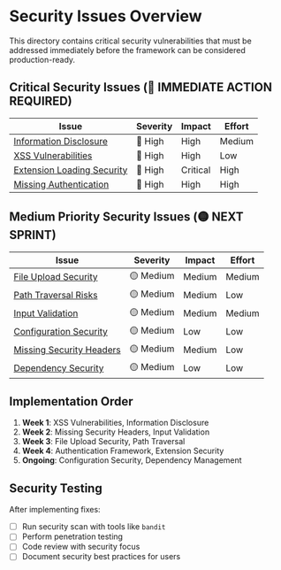 # Security Issues Overview

This directory contains critical security vulnerabilities that must be addressed immediately before the framework can be considered production-ready.

## Critical Security Issues (🔴 IMMEDIATE ACTION REQUIRED)

| Issue | Severity | Impact | Effort |
|-------|----------|--------|--------|
| [Information Disclosure](./01-information-disclosure.md) | 🔴 High | High | Medium |
| [XSS Vulnerabilities](./02-xss-vulnerabilities.md) | 🔴 High | High | Low |
| [Extension Loading Security](./03-extension-loading-security.md) | 🔴 High | Critical | High |
| [Missing Authentication](./04-missing-authentication.md) | 🔴 High | High | High |

## Medium Priority Security Issues (🟡 NEXT SPRINT)

| Issue | Severity | Impact | Effort |
|-------|----------|--------|--------|
| [File Upload Security](./05-file-upload-security.md) | 🟡 Medium | Medium | Medium |
| [Path Traversal Risks](./06-path-traversal-risks.md) | 🟡 Medium | Medium | Low |
| [Input Validation](./07-input-validation.md) | 🟡 Medium | Medium | Medium |
| [Configuration Security](./08-configuration-security.md) | 🟡 Medium | Low | Low |
| [Missing Security Headers](./09-missing-security-headers.md) | 🟡 Medium | Medium | Low |
| [Dependency Security](./10-dependency-security.md) | 🟡 Medium | Low | Low |

## Implementation Order

1. **Week 1**: XSS Vulnerabilities, Information Disclosure
2. **Week 2**: Missing Security Headers, Input Validation  
3. **Week 3**: File Upload Security, Path Traversal
4. **Week 4**: Authentication Framework, Extension Security
5. **Ongoing**: Configuration Security, Dependency Management

## Security Testing

After implementing fixes:
- [ ] Run security scan with tools like `bandit`
- [ ] Perform penetration testing
- [ ] Code review with security focus
- [ ] Document security best practices for users